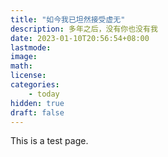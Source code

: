 ```yaml
---
title: "如今我已坦然接受虚无"
description: 多年之后，没有你也没有我
date: 2023-01-10T20:56:54+08:00
lastmode:
image:
math: 
license: 
categories: 
    - today
hidden: true
draft: false
---
```

This is a test page.
